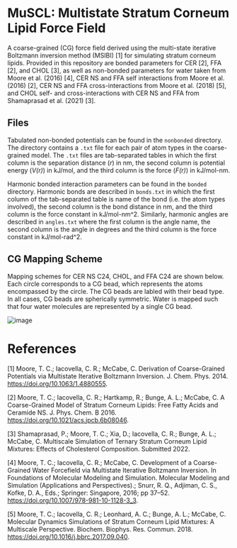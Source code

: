# MuSCL: Multistate Stratum Corneum Lipid Force Field
A coarse-grained (CG) force field derived using the multi-state iterative Boltzmann inversion method (MSIBI) [1] for simulating stratum corneum lipids. Provided in this repository are bonded parameters for CER [2], FFA [2], and CHOL [3], as well as non-bonded parameters for water taken from Moore et al. (2016) [4], CER NS and FFA self interactions from Moore et al. (2016) [2], CER NS and FFA cross-interactions from Moore et al. (2018) [5], and CHOL self- and cross-interactions with CER NS and FFA from Shamaprasad et al. (2021) [3]. 

##  Files
Tabulated non-bonded potentials can be found in the `nonbonded` directory. The directory contains a `.txt` file for each pair of atom types in the coarse-grained model. The `.txt` files are tab-separated tables in which the first column is the separation distance (*r*) in nm, the second column is potential energy (*V(r)*) in kJ/mol, and the third column is the force (*F(r)*) in kJ/mol-nm. 

Harmonic bonded interaction parameters can be found in the `bonded` directory. Harmonic bonds are described in `bonds.txt` in which the first column of the tab-separated table is name of the bond (i.e. the atom types involved), the second column is the bond distance in nm, and the third column is the force constant in kJ/mol-nm^2. Similarly, harmonic angles are described in `angles.txt` where the first column is the angle name, the second column is the angle in degrees and the third column is the force constant in kJ/mol-rad^2.

## CG Mapping Scheme
Mapping schemes for CER NS C24, CHOL, and FFA C24 are shown below. Each circle corresponds to a CG bead, which represents the atoms encompassed by the circle. The CG beads are labled with their bead type. In  all cases, CG beads are spherically symmetric. Water is mapped such that four water molecules are represented by a single CG bead. 

![image](https://user-images.githubusercontent.com/33552857/151215266-00a58e0e-03e3-4023-bb62-b791f357620e.png)

# References
[1] Moore, T. C.; Iacovella, C. R.; McCabe, C. Derivation of Coarse-Grained Potentials via Multistate Iterative Boltzmann Inversion. J. Chem. Phys. 2014. https://doi.org/10.1063/1.4880555.

[2] Moore, T. C.; Iacovella, C. R.; Hartkamp, R.; Bunge, A. L.; McCabe, C. A Coarse-Grained Model of Stratum Corneum Lipids: Free Fatty Acids and Ceramide NS. J. Phys. Chem. B 2016. https://doi.org/10.1021/acs.jpcb.6b08046.

[3] Shamaprasad, P.; Moore, T. C.; Xia, D.; Iacovella, C. R.; Bunge, A. L.; McCabe, C. Multiscale Simulation of Ternary Stratum Corneum Lipid Mixtures: Effects of Cholesterol Composition. Submitted 2022.

[4] Moore, T. C.; Iacovella, C. R.; McCabe, C. Development of a Coarse-Grained Water Forcefield via Multistate Iterative Boltzmann Inversion. In Foundations of Molecular Modeling and Simulation. Molecular Modeling and Simulation (Applications and Perspectives).; Snurr, R. Q., Adjiman, C. S., Kofke, D. A., Eds.; Springer: Singapore, 2016; pp 37–52. https://doi.org/10.1007/978-981-10-1128-3_3.

[5] Moore, T. C.; Iacovella, C. R.; Leonhard, A. C.; Bunge, A. L.; McCabe, C. Molecular Dynamics Simulations of Stratum Corneum Lipid Mixtures: A Multiscale Perspective. Biochem. Biophys. Res. Commun. 2018. https://doi.org/10.1016/j.bbrc.2017.09.040.
